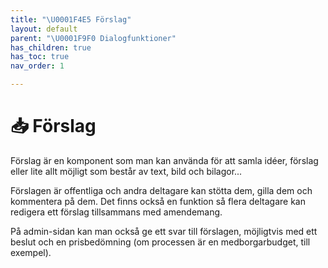 ```yaml
---
title: "\U0001F4E5 Förslag"
layout: default
parent: "\U0001F9F0 Dialogfunktioner"
has_children: true
has_toc: true
nav_order: 1

---
```

# 📥 Förslag

Förslag är en komponent som man kan använda för att samla idéer, förslag eller lite allt möjligt som består av text, bild och bilagor...

Förslagen är offentliga och andra deltagare kan stötta dem, gilla dem och kommentera på dem. Det finns också en funktion så flera deltagare kan redigera ett förslag tillsammans med amendemang.

På admin-sidan kan man också ge ett svar till förslagen, möjligtvis med ett beslut och en prisbedömning (om processen är en medborgarbudget, till exempel).
